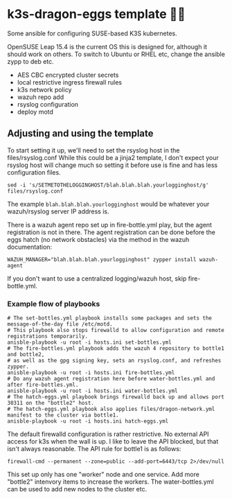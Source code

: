 # k3s-dragon-eggs template 🐉🥚

Some ansible for configuring SUSE-based K3S kubernetes.

OpenSUSE Leap 15.4 is the current OS this is designed for, although it should work on others.
To switch to Ubuntu or RHEL etc, change the ansible zypp to deb etc.

- AES CBC encrypted cluster secrets
- local restrictive ingress firewall rules
- k3s network policy
- wazuh repo add
- rsyslog configuration
- deploy motd

## Adjusting and using the template

To start setting it up, we'll need to set the rsyslog host in the files/rsyslog.conf
While this could be a jinja2 template, I don't expect your rsyslog host will change much so setting it before use
is fine and has less configuration files.

```
sed -i 's/SETMETOTHELOGGINGHOST/blah.blah.blah.yourlogginghost/g' files/rsyslog.conf
```

The example `blah.blah.blah.yourlogginghost` would be whatever your wazuh/rsyslog server IP address is.

There is a wazuh agent repo set up in fire-bottle.yml play, but the agent registration is not in there.
The agent registration can be done before the eggs hatch (no network obstacles) via the method in the wazuh documentation:

```
WAZUH_MANAGER="blah.blah.blah.yourlogginghost" zypper install wazuh-agent
```

If you don't want to use a centralized logging/wazuh host, skip fire-bottle.yml.

### Example flow of playbooks

```
# The set-bottles.yml playbook installs some packages and sets the message-of-the-day file /etc/motd.
# This playbook also stops firewalld to allow configuration and remote registrations temporarily.
anisble-playbook -u root -i hosts.ini set-bottles.yml
# The fire-bottles.yml playbook adds the wazuh 4 repository to bottle1 and bottle2, 
# as well as the gpg signing key, sets an rsyslog.conf, and refreshes zypper.
anisble-playbook -u root -i hosts.ini fire-bottles.yml
# Do any wazuh agent registration here before water-bottles.yml and after fire-bottles.yml.
anisble-playbook -u root -i hosts.ini water-bottles.yml
# The hatch-eggs.yml playbook brings firewalld back up and allows port 30311 on the "bottle2" host.
# The hatch-eggs.yml playbook also applies files/dragon-network.yml manifest to the cluster via bottle1.
anisble-playbook -u root -i hosts.ini hatch-eggs.yml
```

The default firewalld configuration is rather restrictive. No external API access for k3s when the wall is up.
I like to leave the API blocked, but that isn't always reasonable. The API rule for bottle1 is as follows:

```
firewall-cmd --permanent --zone=public --add-port=6443/tcp 2>/dev/null
```

This set up only has one "worker" node and one service. Add more "bottle2" intenvory items to increase the workers.
The water-bottles.yml can be used to add new nodes to the cluster etc.
